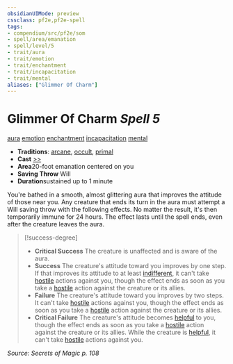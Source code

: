 ```yaml
---
obsidianUIMode: preview
cssclass: pf2e,pf2e-spell
tags:
- compendium/src/pf2e/som
- spell/area/emanation
- spell/level/5
- trait/aura
- trait/emotion
- trait/enchantment
- trait/incapacitation
- trait/mental
aliases: ["Glimmer Of Charm"]
---
```

# Glimmer Of Charm *Spell 5*   
[aura](../../rules/traits/aura.md)  [emotion](../../rules/traits/emotion.md)  [enchantment](../../rules/traits/enchantment.md)  [incapacitation](../../rules/traits/incapacitation.md)  [mental](../../rules/traits/mental.md)  

- **Traditions**: [arcane](../../rules/traits/arcane.md), [occult](../../rules/traits/occult.md), [primal](../../rules/traits/primal.md)
- **Cast** [>>](../../rules/core-rulebook/chapter-9-playing-the-game.md#Actions "Two-Action") 
- **Area**20-foot emanation centered on you
- **Saving Throw** Will
- **Duration**sustained up to 1 minute

You're bathed in a smooth, almost glittering aura that improves the attitude of those near you. Any creature that ends its turn in the aura must attempt a Will saving throw with the following effects. No matter the result, it's then temporarily immune for 24 hours. The effect lasts until the spell ends, even after the creature leaves the aura.

> [!success-degree] 
> - **Critical Success** The creature is unaffected and is aware of the aura.
> - **Success** The creature's attitude toward you improves by one step. If that improves its attitude to at least [indifferent](../../rules/conditions.md#Indifferent), it can't take [hostile](../../rules/conditions.md#Hostile) actions against you, though the effect ends as soon as you take a [hostile](../../rules/conditions.md#Hostile) action against the creature or its allies.
> - **Failure** The creature's attitude toward you improves by two steps. It can't take [hostile](../../rules/conditions.md#Hostile) actions against you, though the effect ends as soon as you take a [hostile](../../rules/conditions.md#Hostile) action against the creature or its allies.
> - **Critical Failure** The creature's attitude becomes [helpful](../../rules/conditions.md#Helpful) to you, though the effect ends as soon as you take a [hostile](../../rules/conditions.md#Hostile) action against the creature or its allies. While the creature is [helpful](../../rules/conditions.md#Helpful), it can't take [hostile](../../rules/conditions.md#Hostile) actions against you.

*Source: Secrets of Magic p. 108*